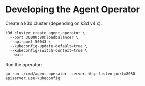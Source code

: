 # Developing the Agent Operator

Create a k3d cluster (depending on k3d v4.x):

```
k3d cluster create agent-operator \
  --port 30080:80@loadbalancer \
  --api-port 50043 \
  --kubeconfig-update-default=true \
  --kubeconfig-switch-context=true \
  --wait
```

Run the operator:

```
go run ./cmd/agent-operator -server.http-listen-port=8080 -apiserver.use-kubeconfig
```
